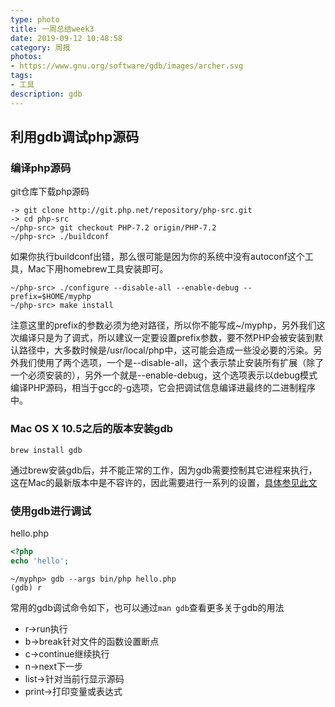 ```yaml
---
type: photo
title: 一周总结week3
date: 2019-09-12 10:48:58
category: 周报
photos:
- https://www.gnu.org/software/gdb/images/archer.svg
tags:
- 工具
description: gdb 
---
```

## 利用gdb调试php源码
### 编译php源码
git仓库下载php源码
``` shell
-> git clone http://git.php.net/repository/php-src.git
-> cd php-src
~/php-src> git checkout PHP-7.2 origin/PHP-7.2
~/php-src> ./buildconf 
```
如果你执行buildconf出错，那么很可能是因为你的系统中没有autoconf这个工具，Mac下用homebrew工具安装即可。
``` shell
~/php-src> ./configure --disable-all --enable-debug --prefix=$HOME/myphp
~/php-src> make install
```
注意这里的prefix的参数必须为绝对路径，所以你不能写成~/myphp，另外我们这次编译只是为了调式，所以建议一定要设置prefix参数，要不然PHP会被安装到默认路径中，大多数时候是/usr/local/php中，这可能会造成一些没必要的污染。另外我们使用了两个选项，一个是--disable-all，这个表示禁止安装所有扩展（除了一个必须安装的），另外一个就是--enable-debug，这个选项表示以debug模式编译PHP源码，相当于gcc的-g选项，它会把调试信息编译进最终的二进制程序中。

### Mac OS X 10.5之后的版本安装gdb
```
brew install gdb
```
通过brew安装gdb后，并不能正常的工作，因为gdb需要控制其它进程来执行，这在Mac的最新版本中是不容许的，因此需要进行一系列的设置，[具体参见此文](https://sourceware.org/gdb/wiki/PermissionsDarwin#Create_a_certificate_in_the_System_Keychain)

### 使用gdb进行调试
hello.php
``` php
<?php
echo 'hello';
```
``` shell
~/myphp> gdb --args bin/php hello.php
(gdb) r
```
常用的gdb调试命令如下，也可以通过`man gdb`查看更多关于gdb的用法
* r->run执行
* b->break针对文件的函数设置断点
* c->continue继续执行
* n->next下一步
* list->针对当前行显示源码
* print->打印变量或表达式
